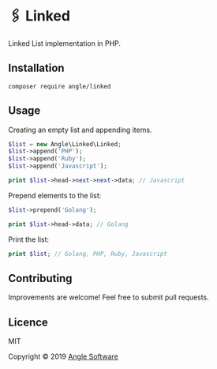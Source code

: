 # 🖇 Linked

Linked List implementation in PHP.

## Installation

```shell
composer require angle/linked
```

## Usage

Creating an empty list and appending items.
```php
$list = new Angle\Linked\Linked;
$list->append('PHP');
$list->append('Ruby');
$list->append('Javascript');

print $list->head->next->next->data; // Javascript
```

Prepend elements to the list:
```php
$list->prepend('Golang');

print $list->head->data; // Golang
```

Print the list:
```php
print $list; // Golang, PHP, Ruby, Javascript
```

## Contributing

Improvements are welcome! Feel free to submit pull requests.

## Licence

MIT

Copyright © 2019 [Angle Software](https://angle.software)
